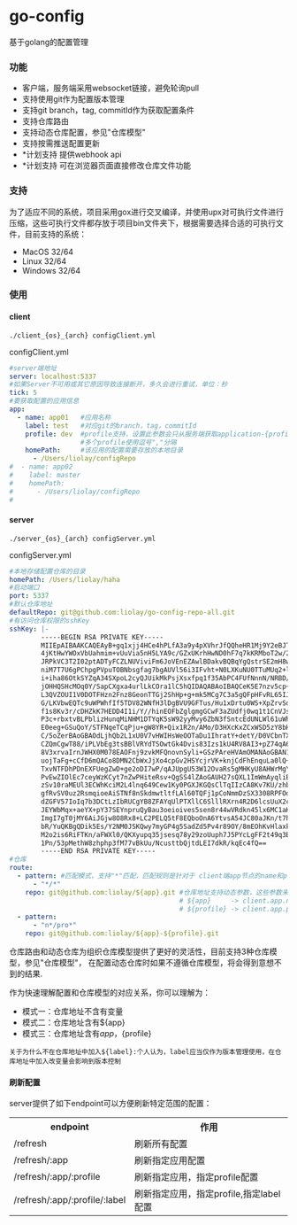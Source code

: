 # go-config
基于golang的配置管理
### 功能
* 客户端，服务端采用websocket链接，避免轮询pull
* 支持使用git作为配置版本管理
* 支持git branch，tag, commitId作为获取配置条件
* 支持仓库路由
* 支持动态仓库配置，参见"仓库模型"
* 支持按需推送配置更新
* *计划支持 提供webhook api
* *计划支持 可在浏览器页面直接修改仓库文件功能


### 支持
为了适应不同的系统，项目采用gox进行交叉编译，并使用upx对可执行文件进行压缩，这些可执行文件都存放于项目bin文件夹下，根据需要选择合适的可执行文件，目前支持的系统：
* MacOS 32/64
* Linux 32/64
* Windows 32/64

### 使用
#### client
```
./client_{os}_{arch} configClient.yml
```
configClient.yml
```yaml
#server端地址
server: localhost:5337
#如果Server不可用或其它原因导致连接断开，多久会进行重试，单位：秒
tick: 5
#要获取配置的应用信息
app:
  - name: app01   #应用名称
    label: test   #对应git的branch，tag，commitId
    profile: dev  #profile支持，设置此参数会只从服务端获取application-{profile}之类的文件
                  #多个profile使用逗号","分隔
    homePath:     #该应用的配置需要存放的本地目录
      - /Users/liolay/configRepo
#  - name: app02   
#    label: master      
#    homePath:          
#      - /Users/liolay/configRepo
#


```

#### server
```
./server_{os}_{arch} configServer.yml
```
configServer.yml
```yaml
#本地存储配置仓库的目录
homePath: /Users/liolay/haha
#启动端口
port: 5337
#默认仓库地址
defaultRepo: git@github.com:liolay/go-config-repo-all.git
#有访问仓库权限的sshKey
sshKey: |-
        -----BEGIN RSA PRIVATE KEY-----
        MIIEpAIBAAKCAQEAyB+gq1xjj4HCe4hPLfA3a9y4pXVhrJfQQheHR1Mj9Y2eBJTm
        4jKtHwYWOxVbUahmim+vUuVia5nH5LYA9c/GZxUKrhHwND0hF7q7kKRMboT2w/2J
        JRPkVC3T2I02ptADTyFCZLNUViviFm6JoVEnEZAwlBDakvBQBqYgQstrSE2mH8wN
        niM7T7U6gPChpgPVpuTOBNbsgfag7bgAUVl56i3IFvht+N0LXKuNU0TTuMUq2+lR
        i+iha86OtkSYZqA34SXpoL2cyQJUikMkPsjXsxfpq1f35AbPC4FUfNnnN/NRBD/2
        jOHHQSHcMOq0Y/SapCXgxa4urlLkCOra1lC5hQIDAQABAoIBAQCeK5E7nzv5cp+a
        L3QVZOUI1V0DOTFHzn2Fnz8GeonTTGj2ShHp+g+mk5MCg7C3a5gQFpHFvRL65IJ/
        G/LKVbwEQTc9uWPWhfIf5TDV82WNfH3lDgBVU9GFTus/Hu1xDrtu0WS+XpZrvSdm
        f1s8Kv3r/cDHZkK7HEDD4I1i/Y//hinEOFbZglgmgGCwF3aZUdfj0wq1t1CnVJsj
        P3c+rbxtvBLPblizHunqMiNHM1DTYqK5sW92yyMvy6ZbN3fSntcEdUNLWl61uWh1
        E0eeg+GSuQoY/STFNqeTCqPju+gW8YR+Qix1R2n/AMo/D3HXcKxZCxWSD5zY8bH0
        C/5oZerBAoGBAOdLjhQb2L1xU0V7vHWIHsWeOOTaDu1IhratY+detY/D0VCbnTXx
        CZQmCgwT88/iPLVbEg3tsBBlVRYdTSOwtGk4Dvis83Izs1kU4RV8AI3+pZ74qA6O
        8V3xrvaIrnJWHX0M078EAOFnj9zvkMFQnovnSyli+GSzPAreHVAmOMANAoGBAN1/
        uojTaFg+cCfD6mQACo8DMN2CbWxJjXo4cpGv2HSYcjrVK+knjCdFhEnquLa0lQ+u
        TxvNTFDhPDnEXFUegZwD+ge2oDI7wP/qAJUpgU53W12OvaRs5gMHKyU8AHWrMgYk
        PvEwZIOlEc7ceyWzKCyt7nZwPHiteRsv+QgSS4lZAoGAUH27sQXL1ImWmAyqliBL
        zSv10raMEUl3ECWhKciM2L4lnq649Cew1Ky0PGXJKGQsClTqIIzCA8Kv7KU/zhbV
        gfRvSV0uz2RsmqioeAiSTNf8nSkdmwtltfLAl60TQFj1pCoNmmDzSX3308RPFOdQ
        dZGFV57IoIq7b3DCtLzIbRUCgYB8ZFAYqUlPTXllC6SlllRXrn4R2D6lcsUuX2cQ
        JEYWbMqx+aeYX+pY37SEYnpruQyBau3oeioives5sen8r44wVRdkn45lx6MC1aKQ
        ImgI7gT0jMY6AiJGjw8O8Rx8+LC2PELQ5tF8EQboOnA6YtvsA54JC80aJKn/t7hO
        bR/YuQKBgQDik5Es/Y2NM0JSKQwy7myGP4g5SadZd5Pv4r89OY/8mEOhKvHlaxki
        M2o2is6RiFTKn/aFWXl0/QKXyupq35jsesq78y29zoUuph7J5PYcLgFF2t49q3B4
        1Pn/53pMethW8zhphp3fM77vBkUu/NcusttbQjtdLEI7dkR/kqEc4fQ==
        -----END RSA PRIVATE KEY-----
#仓库        
route:
  - pattern: #匹配模式，支持"*"匹配，匹配规则是针对于 client端app节点的name和profile属性的，即：{name}/{profile}
      - "*/*"
    repo: git@github.com:liolay/${app}.git #仓库地址支持动态参数，这些参数来自于client端app节点的name和profile属性
                                           # ${app}     -> client.app.name
                                           # ${profile} -> client.app.profile
  - pattern:
      - "n*/pro*"
    repo: git@github.com:liolay/${app}-${profile}.git

```
  仓库路由和动态仓库为组织仓库模型提供了更好的灵活性，目前支持3种仓库模型，参见"仓库模型"，
在配置动态仓库时如果不遵循仓库模型，将会得到意想不到的结果. 

  作为快速理解配置和仓库模型的对应关系，你可以理解为：
  
* 模式一：仓库地址不含有变量
* 模式二：仓库地址含有${app}
* 模式三：仓库地址含有${app}，${profile}

`关于为什么不在仓库地址中加入${label}:个人认为，label应当仅作为版本管理使用，在仓库地址中加入改变量会影响到版本控制`

#### 刷新配置
server提供了如下endpoint可以方便刷新特定范围的配置：
<table>
    <tr>
        <th >endpoint</th>
        <th >作用</th>
    </tr>
        <tr>
            <td>/refresh</td>
            <td>刷新所有配置</td>
        </tr>
  <tr>
            <td>/refresh/:app</td>
            <td>刷新指定应用配置</td>
        </tr>   
  <tr>
            <td>/refresh/:app/:profile</td>
            <td>刷新指定应用，指定profile配置</td>
        </tr>   
  <tr>
            <td>/refresh/:app/:profile/:label</td>
            <td>刷新指定应用，指定profile,指定label配置</td>
        </tr>                     
</table>


